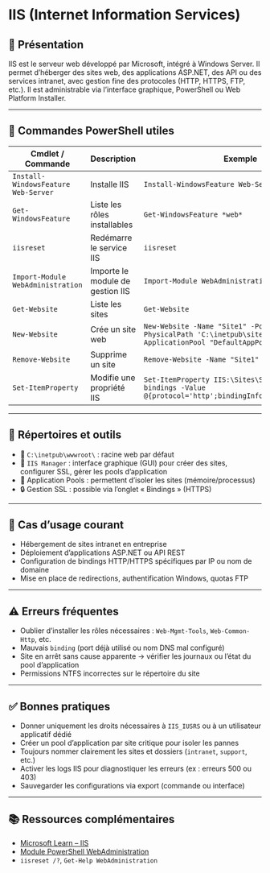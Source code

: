 # IIS (Internet Information Services)

## 📌 Présentation

IIS est le serveur web développé par Microsoft, intégré à Windows Server. Il permet d’héberger des sites web, des applications ASP.NET, des API ou des services intranet, avec gestion fine des protocoles (HTTP, HTTPS, FTP, etc.). Il est administrable via l’interface graphique, PowerShell ou Web Platform Installer.

---

## 🧰 Commandes PowerShell utiles

| Cmdlet / Commande                   | Description                      | Exemple                                                                                                   |
| ----------------------------------- | -------------------------------- | --------------------------------------------------------------------------------------------------------- |
| `Install-WindowsFeature Web-Server` | Installe IIS                     | `Install-WindowsFeature Web-Server`                                                                       |
| `Get-WindowsFeature`                | Liste les rôles installables     | `Get-WindowsFeature *web*`                                                                                |
| `iisreset`                          | Redémarre le service IIS         | `iisreset`                                                                                                |
| `Import-Module WebAdministration`   | Importe le module de gestion IIS | `Import-Module WebAdministration`                                                                         |
| `Get-Website`                       | Liste les sites                  | `Get-Website`                                                                                             |
| `New-Website`                       | Crée un site web                 | `New-Website -Name "Site1" -Port 80 -PhysicalPath 'C:\inetpub\site1' -ApplicationPool "DefaultAppPool"`   |
| `Remove-Website`                    | Supprime un site                 | `Remove-Website -Name "Site1"`                                                                            |
| `Set-ItemProperty`                  | Modifie une propriété IIS        | `Set-ItemProperty IIS:\Sites\Site1 -Name bindings -Value @{protocol='http';bindingInformation='*:8080:'}` |

---

## 📁 Répertoires et outils

- 📁 `C:\inetpub\wwwroot\` : racine web par défaut
- 🔧 `IIS Manager` : interface graphique (GUI) pour créer des sites, configurer SSL, gérer les pools d’application
- 🧱 Application Pools : permettent d’isoler les sites (mémoire/processus)
- 🔒 Gestion SSL : possible via l’onglet « Bindings » (HTTPS)

---

## 🔎 Cas d’usage courant

- Hébergement de sites intranet en entreprise
- Déploiement d’applications ASP.NET ou API REST
- Configuration de bindings HTTP/HTTPS spécifiques par IP ou nom de domaine
- Mise en place de redirections, authentification Windows, quotas FTP

---

## ⚠️ Erreurs fréquentes

- Oublier d’installer les rôles nécessaires : `Web-Mgmt-Tools`, `Web-Common-Http`, etc.
- Mauvais `binding` (port déjà utilisé ou nom DNS mal configuré)
- Site en arrêt sans cause apparente → vérifier les journaux ou l’état du pool d’application
- Permissions NTFS incorrectes sur le répertoire du site

---

## ✅ Bonnes pratiques

- Donner uniquement les droits nécessaires à `IIS_IUSRS` ou à un utilisateur applicatif dédié
- Créer un pool d’application par site critique pour isoler les pannes
- Toujours nommer clairement les sites et dossiers (`intranet`, `support`, etc.)
- Activer les logs IIS pour diagnostiquer les erreurs (ex : erreurs 500 ou 403)
- Sauvegarder les configurations via export (commande ou interface)

---

## 📚 Ressources complémentaires

- [Microsoft Learn – IIS](https://learn.microsoft.com/fr-fr/iis/)
- [Module PowerShell WebAdministration](https://learn.microsoft.com/en-us/powershell/module/webadministration/)
- `iisreset /?`, `Get-Help WebAdministration`

